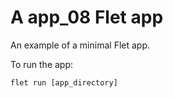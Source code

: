 # A app_08 Flet app

An example of a minimal Flet app.

To run the app:

```
flet run [app_directory]
```